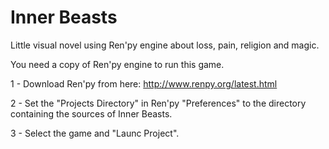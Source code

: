Inner Beasts
============

Little visual novel using Ren'py engine about loss, pain, religion and magic.

You need a copy of Ren'py engine to run this game. 

1 - Download Ren'py from here: http://www.renpy.org/latest.html

2 - Set the "Projects Directory" in Ren'py "Preferences" to the directory containing the sources of Inner Beasts.

3 - Select the game and "Launc Project".
